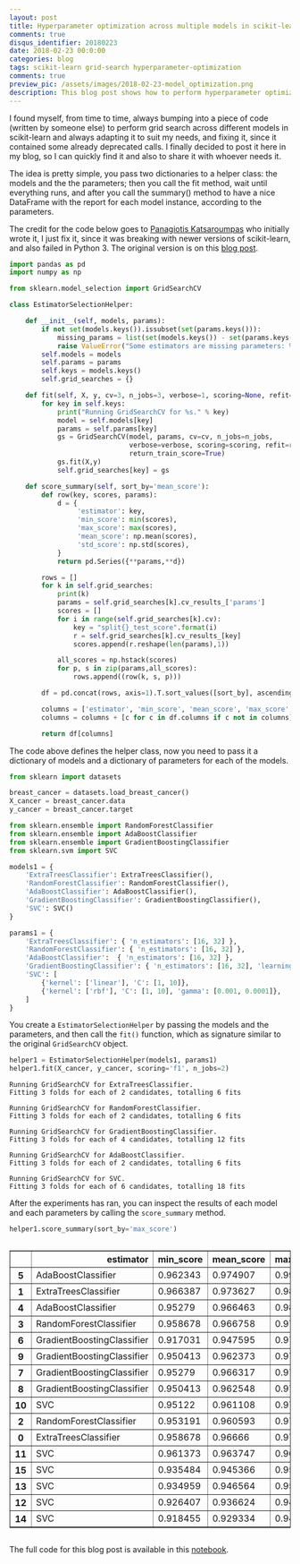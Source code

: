 ```yaml
---
layout: post
title: Hyperparameter optimization across multiple models in scikit-learn
comments: true
disqus_identifier: 20180223
date: 2018-02-23 00:0:00
categories: blog
tags: scikit-learn grid-search hyperparameter-optimization
comments: true
preview_pic: /assets/images/2018-02-23-model_optimization.png
description: This blog post shows how to perform hyperparameter optimization across multiple models in scikit-learn, using a helper class one can tune several models at once and print a report with the results and parameters settings.
---
```


I found myself, from time to time, always bumping into a piece of code (written by someone else) to perform grid search across different models in scikit-learn and always adapting it to suit my needs, and fixing it, since it contained some already deprecated calls. I finally decided to post it here in my blog, so I can quickly find it and also to share it with whoever needs it.

The idea is pretty simple, you pass two dictionaries to a helper class: the models and the the parameters; then you call the fit method, wait until everything runs, and after you call the summary() method to have a nice DataFrame with the report for each model instance, according to the parameters.

The credit for the code below goes to [Panagiotis Katsaroumpas](http://www.codiply.com/) who initially wrote it, I just fix it, since it was breaking with newer versions of scikit-learn, and also failed in Python 3. The original version is on this [blog post](http://www.codiply.com/blog/hyperparameter-grid-search-across-multiple-models-in-scikit-learn/).

```python
import pandas as pd
import numpy as np

from sklearn.model_selection import GridSearchCV

class EstimatorSelectionHelper:

    def __init__(self, models, params):
        if not set(models.keys()).issubset(set(params.keys())):
            missing_params = list(set(models.keys()) - set(params.keys()))
            raise ValueError("Some estimators are missing parameters: %s" % missing_params)
        self.models = models
        self.params = params
        self.keys = models.keys()
        self.grid_searches = {}

    def fit(self, X, y, cv=3, n_jobs=3, verbose=1, scoring=None, refit=False):
        for key in self.keys:
            print("Running GridSearchCV for %s." % key)
            model = self.models[key]
            params = self.params[key]
            gs = GridSearchCV(model, params, cv=cv, n_jobs=n_jobs,
                              verbose=verbose, scoring=scoring, refit=refit,
                              return_train_score=True)
            gs.fit(X,y)
            self.grid_searches[key] = gs    

    def score_summary(self, sort_by='mean_score'):
        def row(key, scores, params):
            d = {
                 'estimator': key,
                 'min_score': min(scores),
                 'max_score': max(scores),
                 'mean_score': np.mean(scores),
                 'std_score': np.std(scores),
            }
            return pd.Series({**params,**d})

        rows = []
        for k in self.grid_searches:
            print(k)
            params = self.grid_searches[k].cv_results_['params']
            scores = []
            for i in range(self.grid_searches[k].cv):
                key = "split{}_test_score".format(i)
                r = self.grid_searches[k].cv_results_[key]        
                scores.append(r.reshape(len(params),1))

            all_scores = np.hstack(scores)
            for p, s in zip(params,all_scores):
                rows.append((row(k, s, p)))

        df = pd.concat(rows, axis=1).T.sort_values([sort_by], ascending=False)

        columns = ['estimator', 'min_score', 'mean_score', 'max_score', 'std_score']
        columns = columns + [c for c in df.columns if c not in columns]

        return df[columns]
```

The code above defines the helper class, now you need to pass it a dictionary of models and a dictionary of parameters for each of the models.


```python
from sklearn import datasets

breast_cancer = datasets.load_breast_cancer()
X_cancer = breast_cancer.data
y_cancer = breast_cancer.target

from sklearn.ensemble import RandomForestClassifier
from sklearn.ensemble import AdaBoostClassifier
from sklearn.ensemble import GradientBoostingClassifier
from sklearn.svm import SVC

models1 = {
    'ExtraTreesClassifier': ExtraTreesClassifier(),
    'RandomForestClassifier': RandomForestClassifier(),
    'AdaBoostClassifier': AdaBoostClassifier(),
    'GradientBoostingClassifier': GradientBoostingClassifier(),
    'SVC': SVC()
}

params1 = {
    'ExtraTreesClassifier': { 'n_estimators': [16, 32] },
    'RandomForestClassifier': { 'n_estimators': [16, 32] },
    'AdaBoostClassifier':  { 'n_estimators': [16, 32] },
    'GradientBoostingClassifier': { 'n_estimators': [16, 32], 'learning_rate': [0.8, 1.0] },
    'SVC': [
        {'kernel': ['linear'], 'C': [1, 10]},
        {'kernel': ['rbf'], 'C': [1, 10], 'gamma': [0.001, 0.0001]},
    ]
}
```

You create a `EstimatorSelectionHelper` by passing the models and the parameters, and then call the `fit()` function, which as signature similar to the original `GridSearchCV` object.

```python
helper1 = EstimatorSelectionHelper(models1, params1)
helper1.fit(X_cancer, y_cancer, scoring='f1', n_jobs=2)
```

    Running GridSearchCV for ExtraTreesClassifier.
    Fitting 3 folds for each of 2 candidates, totalling 6 fits

    Running GridSearchCV for RandomForestClassifier.
    Fitting 3 folds for each of 2 candidates, totalling 6 fits

    Running GridSearchCV for GradientBoostingClassifier.
    Fitting 3 folds for each of 4 candidates, totalling 12 fits

    Running GridSearchCV for AdaBoostClassifier.
    Fitting 3 folds for each of 2 candidates, totalling 6 fits

    Running GridSearchCV for SVC.
    Fitting 3 folds for each of 6 candidates, totalling 18 fits

After the experiments has ran, you can inspect the results of each model and each parameters by calling the `score_summary` method.

```python
helper1.score_summary(sort_by='max_score')
```


<div style="max-height:1000px;max-width:1500px;overflow:auto;">
<style scoped>
    .dataframe tbody tr th:only-of-type {
        vertical-align: middle;
    }

    .dataframe tbody tr th {
        vertical-align: top;
    }

    .dataframe thead th {
        text-align: right;
    }
</style>
<table border="1" class="dataframe">
  <thead>
    <tr style="text-align: right;">
      <th></th>
      <th>estimator</th>
      <th>min_score</th>
      <th>mean_score</th>
      <th>max_score</th>
      <th>std_score</th>
      <th>C</th>
      <th>gamma</th>
      <th>kernel</th>
      <th>learning_rate</th>
      <th>n_estimators</th>
    </tr>
  </thead>
  <tbody>
    <tr>
      <th>5</th>
      <td>AdaBoostClassifier</td>
      <td>0.962343</td>
      <td>0.974907</td>
      <td>0.991667</td>
      <td>0.0123335</td>
      <td>NaN</td>
      <td>NaN</td>
      <td>NaN</td>
      <td>NaN</td>
      <td>32</td>
    </tr>
    <tr>
      <th>1</th>
      <td>ExtraTreesClassifier</td>
      <td>0.966387</td>
      <td>0.973627</td>
      <td>0.987552</td>
      <td>0.00984908</td>
      <td>NaN</td>
      <td>NaN</td>
      <td>NaN</td>
      <td>NaN</td>
      <td>32</td>
    </tr>
    <tr>
      <th>4</th>
      <td>AdaBoostClassifier</td>
      <td>0.95279</td>
      <td>0.966463</td>
      <td>0.983333</td>
      <td>0.0126727</td>
      <td>NaN</td>
      <td>NaN</td>
      <td>NaN</td>
      <td>NaN</td>
      <td>16</td>
    </tr>
    <tr>
      <th>3</th>
      <td>RandomForestClassifier</td>
      <td>0.958678</td>
      <td>0.966758</td>
      <td>0.979253</td>
      <td>0.00896123</td>
      <td>NaN</td>
      <td>NaN</td>
      <td>NaN</td>
      <td>NaN</td>
      <td>32</td>
    </tr>
    <tr>
      <th>6</th>
      <td>GradientBoostingClassifier</td>
      <td>0.917031</td>
      <td>0.947595</td>
      <td>0.979253</td>
      <td>0.025414</td>
      <td>NaN</td>
      <td>NaN</td>
      <td>NaN</td>
      <td>0.8</td>
      <td>16</td>
    </tr>
    <tr>
      <th>9</th>
      <td>GradientBoostingClassifier</td>
      <td>0.950413</td>
      <td>0.962373</td>
      <td>0.979079</td>
      <td>0.0121747</td>
      <td>NaN</td>
      <td>NaN</td>
      <td>NaN</td>
      <td>1</td>
      <td>32</td>
    </tr>
    <tr>
      <th>7</th>
      <td>GradientBoostingClassifier</td>
      <td>0.95279</td>
      <td>0.966317</td>
      <td>0.975207</td>
      <td>0.00972142</td>
      <td>NaN</td>
      <td>NaN</td>
      <td>NaN</td>
      <td>0.8</td>
      <td>32</td>
    </tr>
    <tr>
      <th>8</th>
      <td>GradientBoostingClassifier</td>
      <td>0.950413</td>
      <td>0.962548</td>
      <td>0.975207</td>
      <td>0.0101286</td>
      <td>NaN</td>
      <td>NaN</td>
      <td>NaN</td>
      <td>1</td>
      <td>16</td>
    </tr>
    <tr>
      <th>10</th>
      <td>SVC</td>
      <td>0.95122</td>
      <td>0.961108</td>
      <td>0.975207</td>
      <td>0.0102354</td>
      <td>1</td>
      <td>NaN</td>
      <td>linear</td>
      <td>NaN</td>
      <td>NaN</td>
    </tr>
    <tr>
      <th>2</th>
      <td>RandomForestClassifier</td>
      <td>0.953191</td>
      <td>0.960593</td>
      <td>0.975</td>
      <td>0.0101888</td>
      <td>NaN</td>
      <td>NaN</td>
      <td>NaN</td>
      <td>NaN</td>
      <td>16</td>
    </tr>
    <tr>
      <th>0</th>
      <td>ExtraTreesClassifier</td>
      <td>0.958678</td>
      <td>0.96666</td>
      <td>0.974359</td>
      <td>0.00640498</td>
      <td>NaN</td>
      <td>NaN</td>
      <td>NaN</td>
      <td>NaN</td>
      <td>16</td>
    </tr>
    <tr>
      <th>11</th>
      <td>SVC</td>
      <td>0.961373</td>
      <td>0.963747</td>
      <td>0.967213</td>
      <td>0.00250593</td>
      <td>10</td>
      <td>NaN</td>
      <td>linear</td>
      <td>NaN</td>
      <td>NaN</td>
    </tr>
    <tr>
      <th>15</th>
      <td>SVC</td>
      <td>0.935484</td>
      <td>0.945366</td>
      <td>0.955466</td>
      <td>0.00815896</td>
      <td>10</td>
      <td>0.0001</td>
      <td>rbf</td>
      <td>NaN</td>
      <td>NaN</td>
    </tr>
    <tr>
      <th>13</th>
      <td>SVC</td>
      <td>0.934959</td>
      <td>0.946564</td>
      <td>0.954733</td>
      <td>0.00843008</td>
      <td>1</td>
      <td>0.0001</td>
      <td>rbf</td>
      <td>NaN</td>
      <td>NaN</td>
    </tr>
    <tr>
      <th>12</th>
      <td>SVC</td>
      <td>0.926407</td>
      <td>0.936624</td>
      <td>0.94958</td>
      <td>0.00965657</td>
      <td>1</td>
      <td>0.001</td>
      <td>rbf</td>
      <td>NaN</td>
      <td>NaN</td>
    </tr>
    <tr>
      <th>14</th>
      <td>SVC</td>
      <td>0.918455</td>
      <td>0.929334</td>
      <td>0.940678</td>
      <td>0.00907845</td>
      <td>10</td>
      <td>0.001</td>
      <td>rbf</td>
      <td>NaN</td>
      <td>NaN</td>
    </tr>
  </tbody>
</table>
</div>

The full code for this blog post is available in this [notebook](https://github.com/davidsbatista/notebooks/blob/master/hyperparameter-across-models.ipynb).

